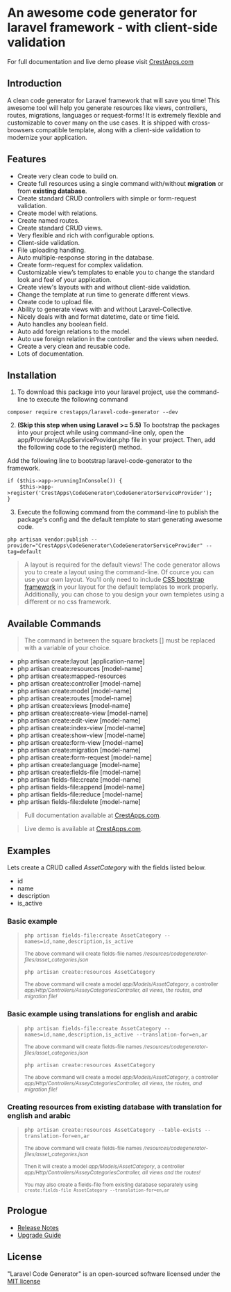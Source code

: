 # An awesome code generator for laravel framework - with client-side validation

For full documentation and live demo please visit <a href="https://crestapps.com/laravel-code-generator/docs/2.1" target="_blank" title="Laravel Code Generator Documentation">CrestApps.com</a>

## Introduction

A clean code generator for Laravel framework that will save you time! This awesome tool will help you generate resources like views, controllers, routes, migrations, languages or request-forms! It is extremely flexible and customizable to cover many on the use cases. It is shipped with cross-browsers compatible template, along with a client-side validation to modernize your application.

## Features

* Create very clean code to build on.
* Create full resources using a single command with/without **migration** or from **existing database**.
* Create standard CRUD controllers with simple or form-request validation.
* Create model with relations.
* Create named routes.
* Create standard CRUD views.
* Very flexible and rich with configurable options.
* Client-side validation.
* File uploading handling.
* Auto multiple-response storing in the database.
* Create form-request for complex validation.
* Customizable view’s templates to enable you to change the standard look and feel of your application.
* Create view's layouts with and without client-side validation.
* Change the template at run time to generate different views.
* Create code to upload file.
* Ability to generate views with and without Laravel-Collective.
* Nicely deals with and format datetime, date or time field.
* Auto handles any boolean field.
* Auto add foreign relations to the model.
* Auto use foreign relation in the controller and the views when needed.
* Create a very clean and reusable code.
* Lots of documentation.

## Installation

1. To download this package into your laravel project, use the command-line to execute the following command

```
composer require crestapps/laravel-code-generator --dev
```
 
2. **(Skip this step when using Laravel >= 5.5)** To bootstrap the packages into your project while using command-line only, open the app/Providers/AppServiceProvider.php file in your project. Then, add the following code to the register() method.

Add the following line to bootstrap laravel-code-generator to the framework.

```
if ($this->app->runningInConsole()) {
    $this->app->register('CrestApps\CodeGenerator\CodeGeneratorServiceProvider');
}
```

3. Execute the following command from the command-line to publish the package's config and the default template to start generating awesome code.
```
php artisan vendor:publish --provider="CrestApps\CodeGenerator\CodeGeneratorServiceProvider" --tag=default
```

> A layout is required for the default views! The code generator allows you to create a layout using the command-line. Of cource you can use your own layout. You'll only need to include [CSS bootstrap framework](http://getbootstrap.com/ "CSS bootstrap framework") in your layout for the default templates to work properly. Additionally, you can chose to you design your own templetes using a different or no css framework. 

## Available Commands

> The command in between the square brackets [] must be replaced with a variable of your choice.

* php artisan create:layout [application-name]
* php artisan create:resources [model-name]
* php artisan create:mapped-resources
* php artisan create:controller [model-name]
* php artisan create:model [model-name]
* php artisan create:routes [model-name]
* php artisan create:views [model-name]
* php artisan create:create-view [model-name]
* php artisan create:edit-view [model-name]
* php artisan create:index-view [model-name]
* php artisan create:show-view [model-name]
* php artisan create:form-view [model-name]
* php artisan create:migration [model-name]
* php artisan create:form-request [model-name]
* php artisan create:language [model-name]
* php artisan create:fields-file [model-name]
* php artisan fields-file:create [model-name]
* php artisan fields-file:append [model-name]
* php artisan fields-file:reduce [model-name]
* php artisan fields-file:delete [model-name]

> Full documentation available at [CrestApps.com](https://www.crestapps.com/laravel-code-generator/docs/2.1 "Laravel Code Generator Documentation"). 

> Live demo is available at [CrestApps.com](https://www.crestapps.com/laravel-code-generator/demos/v2-1 "Laravel Code Generator Live Demo"). 


## Examples

Lets create a CRUD called <var>AssetCategory</var> with the fields listed below.

- id
- name
- description
- is_active


### Basic example

<blockquote>
<p><code>php artisan fields-file:create AssetCategory --names=id,name,description,is_active</code></p>
<p><small>The above command will create fields-file names <var>/resources/codegenerator-files/asset_categories.json</var></small></p>
<p><code>php artisan create:resources AssetCategory</code></p>
<p><small>The above command will create a model <var>app/Models/AssetCategory</var>, a controller <var>app/Http/Controllers/AsseyCategoriesController, all views, the routes, and migration file!</var></small></p>
</blockquote>


### Basic example using translations for english and arabic

<blockquote>
<p><code>php artisan fields-file:create AssetCategory --names=id,name,description,is_active --translation-for=en,ar</code></p>
<p><small>The above command will create fields-file names <var>/resources/codegenerator-files/asset_categories.json</var></small></p>
<p><code>php artisan create:resources AssetCategory</code></p>
<p><small>The above command will create a model <var>app/Models/AssetCategory</var>, a controller <var>app/Http/Controllers/AsseyCategoriesController, all views, the routes, and migration file!</var></small></p>
</blockquote>


### Creating resources from existing database with translation for english and arabic

<blockquote>
<p><code>php artisan create:resources AssetCategory --table-exists --translation-for=en,ar</code></p>
<p><small>The above command will create fields-file names <var>/resources/codegenerator-files/asset_categories.json</var></small></p>
<p><small>Then it will create a model <var>app/Models/AssetCategory</var>, a controller <var>app/Http/Controllers/AsseyCategoriesController, all views and the routes!</var></small></p>
<p><small>You may also create a fields-file from existing database separately using <code>create:fields-file AssetCategory --translation-for=en,ar</code></small></p>
</blockquote>

## Prologue
* <a href="https://crestapps.com/laravel-code-generator/docs/2.1#release-notes">Release Notes</a>
* <a href="https://crestapps.com/laravel-code-generator/docs/2.1#upgrade-guide">Upgrade Guide</a>

## License

"Laravel Code Generator" is an open-sourced software licensed under the <a href="https://opensource.org/licenses/MIT" target="_blank" title="MIT license">MIT license</a>

